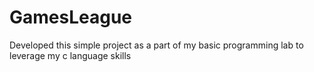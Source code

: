 # GamesLeague
Developed this simple project as a part of my basic programming lab to leverage my c language skills
